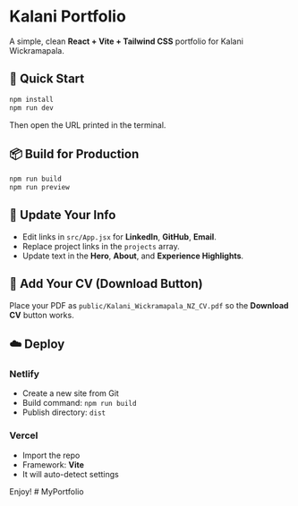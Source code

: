 # Kalani Portfolio

A simple, clean **React + Vite + Tailwind CSS** portfolio for Kalani Wickramapala.

## 🚀 Quick Start

```bash
npm install
npm run dev
```

Then open the URL printed in the terminal.

## 📦 Build for Production

```bash
npm run build
npm run preview
```

## 🔧 Update Your Info
- Edit links in `src/App.jsx` for **LinkedIn**, **GitHub**, **Email**.
- Replace project links in the `projects` array.
- Update text in the **Hero**, **About**, and **Experience Highlights**.

## 🧾 Add Your CV (Download Button)
Place your PDF as `public/Kalani_Wickramapala_NZ_CV.pdf` so the **Download CV** button works.

## ☁️ Deploy

### Netlify
- Create a new site from Git
- Build command: `npm run build`
- Publish directory: `dist`

### Vercel
- Import the repo
- Framework: **Vite**
- It will auto-detect settings

Enjoy!
#   M y P o r t f o l i o  
 